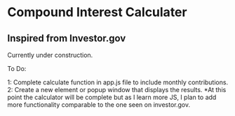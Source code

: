 # Compound Interest Calculater
## Inspired from Investor.gov

Currently under construction.

To Do:

1: Complete calculate function in app.js file to include monthly contributions.
2: Create a new element or popup window that displays the results. 
*At this point the calculator will be complete but as I learn more JS, I plan to add more functionality 
comparable to the one seen on investor.gov. 
 

